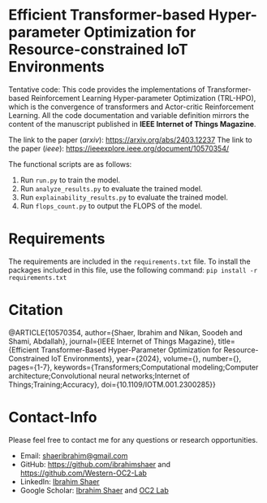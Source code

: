 # Efficient Transformer-based Hyper-parameter Optimization for Resource-constrained IoT Environments

Tentative code: 
This code provides the implementations of Transformer-based Reinforcement Learning Hyper-parameter Optimization (TRL-HPO), which is the convergence of transformers and 
Actor-critic Reinforcement Learning. All the code documentation and variable definition mirrors the content of the manuscript published in **IEEE Internet of Things Magazine**. 

The link to the paper (_arxiv_): https://arxiv.org/abs/2403.12237
The link to the paper (_ieee_): https://ieeexplore.ieee.org/document/10570354/

The functional scripts are as follows:
1. Run `run.py` to train the model.
2. Run `analyze_results.py` to evaluate the trained model.
3. Run `explainability_results.py` to evaluate the trained model.
4. Run `flops_count.py` to output the FLOPS of the model.

# Requirements
The requirements are included in the `requirements.txt` file. To install the packages included in this file, use the following command: `pip install -r requirements.txt`


# Citation
@ARTICLE{10570354,
  author={Shaer, Ibrahim and Nikan, Soodeh and Shami, Abdallah},
  journal={IEEE Internet of Things Magazine}, 
  title={Efficient Transformer-Based Hyper-Parameter Optimization for Resource-Constrained IoT Environments}, 
  year={2024},
  volume={},
  number={},
  pages={1-7},
  keywords={Transformers;Computational modeling;Computer architecture;Convolutional neural networks;Internet of Things;Training;Accuracy},
  doi={10.1109/IOTM.001.2300285}}



# Contact-Info

Please feel free to contact me for any questions or research opportunities. 
- Email: shaeribrahim@gmail.com
- GitHub: https://github.com/ibrahimshaer and https://github.com/Western-OC2-Lab
- LinkedIn: [Ibrahim Shaer](https://www.linkedin.com/in/ibrahim-shaer-714781124/)
- Google Scholar: [Ibrahim Shaer](https://scholar.google.com/citations?user=78fAJ_IAAAAJ&hl=en) and [OC2 Lab](https://scholar.google.com/citations?user=ICvnj9EAAAAJ&hl=en)
